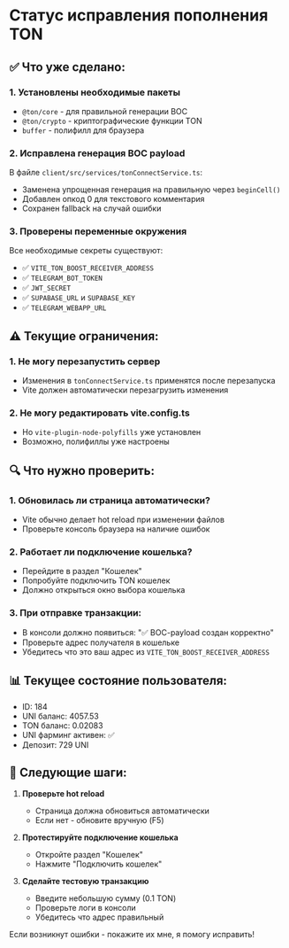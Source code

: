 # Статус исправления пополнения TON

## ✅ Что уже сделано:

### 1. **Установлены необходимые пакеты**
- `@ton/core` - для правильной генерации BOC
- `@ton/crypto` - криптографические функции TON
- `buffer` - полифилл для браузера

### 2. **Исправлена генерация BOC payload**
В файле `client/src/services/tonConnectService.ts`:
- Заменена упрощенная генерация на правильную через `beginCell()`
- Добавлен опкод 0 для текстового комментария
- Сохранен fallback на случай ошибки

### 3. **Проверены переменные окружения**
Все необходимые секреты существуют:
- ✅ `VITE_TON_BOOST_RECEIVER_ADDRESS`
- ✅ `TELEGRAM_BOT_TOKEN`
- ✅ `JWT_SECRET`
- ✅ `SUPABASE_URL` и `SUPABASE_KEY`
- ✅ `TELEGRAM_WEBAPP_URL`

## ⚠️ Текущие ограничения:

### 1. **Не могу перезапустить сервер**
- Изменения в `tonConnectService.ts` применятся после перезапуска
- Vite должен автоматически перезагрузить изменения

### 2. **Не могу редактировать vite.config.ts**
- Но `vite-plugin-node-polyfills` уже установлен
- Возможно, полифиллы уже настроены

## 🔍 Что нужно проверить:

### 1. **Обновилась ли страница автоматически?**
- Vite обычно делает hot reload при изменении файлов
- Проверьте консоль браузера на наличие ошибок

### 2. **Работает ли подключение кошелька?**
- Перейдите в раздел "Кошелек"
- Попробуйте подключить TON кошелек
- Должно открыться окно выбора кошелька

### 3. **При отправке транзакции:**
- В консоли должно появиться: "✅ BOC-payload создан корректно"
- Проверьте адрес получателя в кошельке
- Убедитесь что это ваш адрес из `VITE_TON_BOOST_RECEIVER_ADDRESS`

## 📊 Текущее состояние пользователя:
- ID: 184
- UNI баланс: 4057.53
- TON баланс: 0.02083
- UNI фарминг активен: ✅
- Депозит: 729 UNI

## 🚀 Следующие шаги:

1. **Проверьте hot reload**
   - Страница должна обновиться автоматически
   - Если нет - обновите вручную (F5)

2. **Протестируйте подключение кошелька**
   - Откройте раздел "Кошелек"
   - Нажмите "Подключить кошелек"

3. **Сделайте тестовую транзакцию**
   - Введите небольшую сумму (0.1 TON)
   - Проверьте логи в консоли
   - Убедитесь что адрес правильный

Если возникнут ошибки - покажите их мне, я помогу исправить!